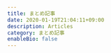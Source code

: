 ```yaml
---
title: まとめ記事
date: 2020-01-19T21:04:11+09:00
description: Articles
category: まとめ記事
enableBio: false
---
```

